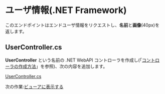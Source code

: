 # ユーザ情報(.NET Framework)

このエンドポイントはエンドユーザ情報をリクエストし、**名前**と**画像**(40px)を返します。

## UserController.cs

**UserController** という名前の .NET WebAPI コントローラを作成し(「[コントローラの作成方法](/ja-JP/environment/setup/net_controller)」を参照)、次の内容を追加します。

[UserController.cs](_snippets/viewhubmodels/net/UserController.cs ':include :type=code csharp')

次の作業:[ビューアに表示する](/ja-JP/viewer/3legged/readme)